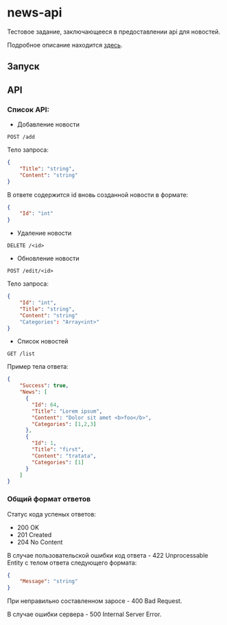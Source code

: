 # news-api

Тестовое задание, заключающееся в предоставлении api для новостей.

Подробное описание находится [здесь](./go-test.md).

## Запуск


## API

### Список API:

- Добавление новости

`POST /add`

Тело запроса:

```json
{
    "Title": "string",
    "Content": "string"
}
```

В ответе содержится id вновь созданной новости в формате:

```json
{
    "Id": "int"
}
```

- Удаление новости

`DELETE /<id>`

- Обновление новости

`POST /edit/<id>`

Тело запроса:

```json
{
    "Id": "int",
    "Title": "string",
    "Content": "string"
    "Categories": "Array<int>"
}
```

- Список новостей

`GET /list`

Пример тела ответа:

```json
{
    "Success": true,
    "News": [
      {
        "Id": 64,
        "Title": "Lorem ipsum",
        "Content": "Dolor sit amet <b>foo</b>",
        "Categories": [1,2,3]
      },
      {
        "Id": 1,
        "Title": "first",
        "Content": "tratata",
        "Categories": [1]
      }
    ]
}
```

### Общий формат ответов

Статус кода успеных ответов: 
- 200 OK
- 201 Created
- 204 No Content

В случае пользовательской ошибки код ответа - 422 Unprocessable Entity c телом ответа 
следующего формата:

```json
{
    "Message": "string"
}
```

При неправильно составленном заросе - 400 Bad Request.

В случае ошибки сервера - 500 Internal Server Error.


